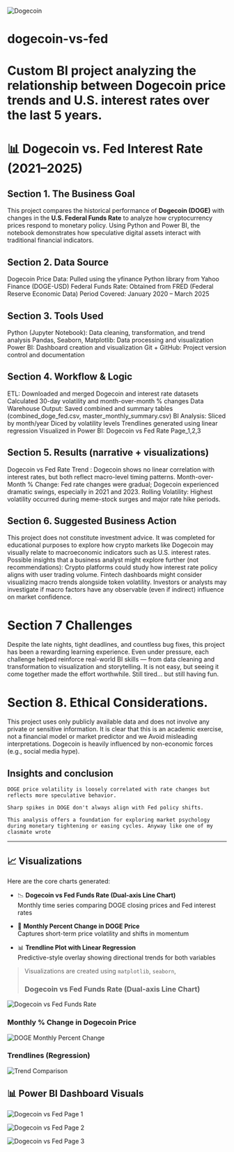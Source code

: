 ![Dogecoin](Power_BI_visuals/dogecoin.png)
# dogecoin-vs-fed
# Custom BI project analyzing the relationship between Dogecoin price trends and U.S. interest rates over the last 5 years.
# 📊 Dogecoin vs. Fed Interest Rate (2021–2025)


## Section 1. The Business Goal
This project compares the historical performance of **Dogecoin (DOGE)** with changes in the **U.S. Federal Funds Rate** to analyze how cryptocurrency prices respond to monetary policy. Using Python and Power BI, the notebook demonstrates how speculative digital assets interact with traditional financial indicators.

## Section 2. Data Source
 Dogecoin Price Data: Pulled using the yfinance Python library from Yahoo Finance (DOGE-USD)
 Federal Funds Rate: Obtained from FRED (Federal Reserve Economic Data)
 Period Covered: January 2020 – March 2025

## Section 3. Tools Used
 Python (Jupyter Notebook): Data cleaning, transformation, and trend analysis
 Pandas, Seaborn, Matplotlib: Data processing and visualization
 Power BI: Dashboard creation and visualization
 Git + GitHub: Project version control and documentation

## Section 4. Workflow & Logic
ETL:
 Downloaded and merged Dogecoin and interest rate datasets
 Calculated 30-day volatility and month-over-month % changes
 Data Warehouse Output:
 Saved combined and summary tables (combined_doge_fed.csv, master_monthly_summary.csv)
 BI Analysis:
 Sliced by month/year
 Diced by volatility levels
 Trendlines generated using linear regression
 Visualized in Power BI:
 Dogecoin vs Fed Rate Page_1,2,3

## Section 5. Results (narrative + visualizations)
Dogecoin vs Fed Rate Trend :
 Dogecoin shows no linear correlation with interest rates, but both reflect macro-level timing patterns.
Month-over-Month % Change:
 Fed rate changes were gradual; Dogecoin experienced dramatic swings, especially in 2021 and 2023.
Rolling Volatility:
 Highest volatility occurred during meme-stock surges and major rate hike periods.

## Section 6. Suggested Business Action
This project does not constitute investment advice. It was completed for educational purposes to explore how crypto markets like Dogecoin may visually relate to macroeconomic indicators such as U.S. interest rates.
 Possible insights that a business analyst might explore further (not recommendations):
 Crypto platforms could study how interest rate policy aligns with user trading volume.
 Fintech dashboards might consider visualizing macro trends alongside token volatility.
 Investors or analysts may investigate if macro factors have any observable (even if indirect) influence on market confidence.

# Section 7  Challenges
 Despite the late nights, tight deadlines, and countless bug fixes, this project has been a rewarding learning experience. Even under pressure, each challenge helped reinforce real-world BI skills — from data cleaning and transformation to visualization and storytelling. It is not  easy, but seeing it come together made the effort worthwhile. Still tired… but still having fun.

# Section 8. Ethical Considerations. 
This project uses only publicly available data and does not involve any private or sensitive information. 
It is  clear that this is an academic exercise, not a financial model or market predictor and we Avoid misleading interpretations. 
Dogecoin is heavily influenced by non-economic forces (e.g., social media hype). 

## Insights and conclusion

    DOGE price volatility is loosely correlated with rate changes but reflects more speculative behavior.

    Sharp spikes in DOGE don't always align with Fed policy shifts.

    This analysis offers a foundation for exploring market psychology during monetary tightening or easing cycles. Anyway like one of my clasmate wrote 

 
---

## 📈 Visualizations

Here are the core charts generated:

- 📉 **Dogecoin vs Fed Funds Rate (Dual-axis Line Chart)**  
  Monthly time series comparing DOGE closing prices and Fed interest rates

- 🔄 **Monthly Percent Change in DOGE Price**  
  Captures short-term price volatility and shifts in momentum

- 📊 **Trendline Plot with Linear Regression**  
  Predictive-style overlay showing directional trends for both variables

> Visualizations are created using `matplotlib`, `seaborn`, 
> ### Dogecoin vs Fed Funds Rate (Dual-axis Line Chart)
![Dogecoin vs Fed Funds Rate](images/doge_vs_fed_line.png)
### Monthly % Change in Dogecoin Price
![DOGE Monthly Percent Change](images/doge_vs_fed_percentage_change.png)
### Trendlines (Regression)
![Trend Comparison](images/doge_vs_fed_trend_comparison.png)

## 📊 Power BI Dashboard Visuals

![Dogecoin vs Fed Page 1](Power_BI_visuals/PowerBI_pg1.png)

![Dogecoin vs Fed Page 2](Power_BI_visuals/PowerBI_pg2.pngPowerBI_pg2.png)

![Dogecoin vs Fed Page 3](Power_BI_visuals/PowerBI_pg3.png)







